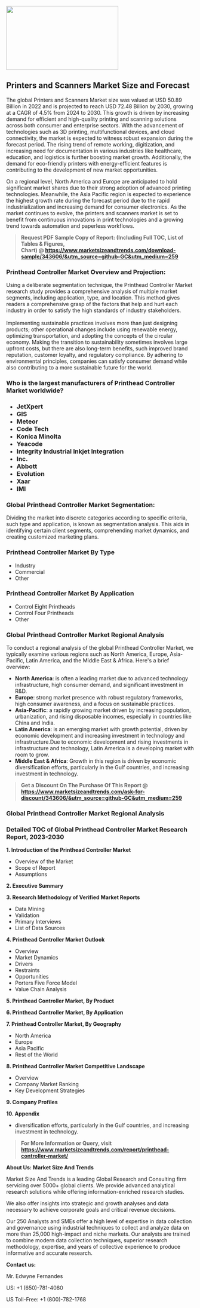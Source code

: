 <p><img class="alignnone size-medium wp-image-20088" src="https://ffe5etoiles.com/wp-content/uploads/2024/12/MST1-300x171.png" alt="" width="300" height="171" /></p><h2>Printers and Scanners Market Size and Forecast</h2><p>The global Printers and Scanners Market size was valued at USD 50.89 Billion in 2022 and is projected to reach USD 72.48 Billion by 2030, growing at a CAGR of 4.5% from 2024 to 2030. This growth is driven by increasing demand for efficient and high-quality printing and scanning solutions across both consumer and enterprise sectors. With the advancement of technologies such as 3D printing, multifunctional devices, and cloud connectivity, the market is expected to witness robust expansion during the forecast period. The rising trend of remote working, digitization, and increasing need for documentation in various industries like healthcare, education, and logistics is further boosting market growth. Additionally, the demand for eco-friendly printers with energy-efficient features is contributing to the development of new market opportunities.</p><p>On a regional level, North America and Europe are anticipated to hold significant market shares due to their strong adoption of advanced printing technologies. Meanwhile, the Asia Pacific region is expected to experience the highest growth rate during the forecast period due to the rapid industrialization and increasing demand for consumer electronics. As the market continues to evolve, the printers and scanners market is set to benefit from continuous innovations in print technologies and a growing trend towards automation and paperless workflows.</p></p><blockquote id="" class=""><strong>Request PDF Sample Copy of Report: (Including Full TOC, List of Tables &amp; Figures, Chart)&nbsp;@&nbsp;<strong><a href="https://www.marketsizeandtrends.com/download-sample/343606/&utm_source=github-GC&utm_medium=259" target="_blank">https://www.marketsizeandtrends.com/download-sample/343606/&utm_source=github-GC&utm_medium=259</a></strong></strong></blockquote><h3 id="" class="">Printhead Controller Market&nbsp;Overview and Projection:</h3><p id="" class="">Using a deliberate segmentation technique, the Printhead Controller Market research study provides a comprehensive analysis of multiple market segments, including application, type, and location. This method gives readers a comprehensive grasp of the factors that help and hurt each industry in order to satisfy the high standards of industry stakeholders. <br /> <br />Implementing sustainable practices involves more than just designing products; other operational changes include using renewable energy, optimizing transportation, and adopting the concepts of the circular economy. Making the transition to sustainability sometimes involves large upfront costs, but there are also long-term benefits, such improved brand reputation, customer loyalty, and regulatory compliance. By adhering to environmental principles, companies can satisfy consumer demand while also contributing to a more sustainable future for the world.</p><h3 id="" class="">Who is the largest manufacturers of&nbsp;Printhead Controller Market worldwide?</h3><h3 class=""><p><ul><li>JetXpert </li><li> GIS </li><li> Meteor </li><li> Code Tech </li><li> Konica Minolta </li><li> Yeacode </li><li> Integrity Industrial Inkjet Integration </li><li> Inc. </li><li> Abbott </li><li> Evolution </li><li> Xaar </li><li> IMI</li></ul></p></h3><h3 id="" class="">Global&nbsp;Printhead Controller Market Segmentation:</h3><p id="" class="">Dividing the market into discrete categories according to specific criteria, such type and application, is known as segmentation analysis. This aids in identifying certain client segments, comprehending market dynamics, and creating customized marketing plans.</p><h3 id="" class="">Printhead Controller Market&nbsp;By Type</h3><p><p><ul><li>Industry</li><li> Commercial</li><li> Other</p></li></ul></p></p><h3 id="" class="">Printhead Controller Market&nbsp;By Application</h3><p class=""><p><ul><li>Control Eight Printheads</li><li> Control Four Printheads</li><li> Other</li></ul></p></p><h3 id="" class="">Global Printhead Controller Market Regional Analysis</h3><p id="" class="">To conduct a regional analysis of the global Printhead Controller Market, we typically examine various regions such as North America, Europe, Asia-Pacific, Latin America, and the Middle East &amp; Africa. Here's a brief overview:</p><ul><li><strong>North America</strong>: is often a leading market due to advanced technology infrastructure, high consumer demand, and significant investment in R&amp;D.</li><li><strong>Europe</strong>: strong market presence with robust regulatory frameworks, high consumer awareness, and a focus on sustainable practices.</li><li><strong>Asia-Pacific</strong>: a rapidly growing market driven by increasing population, urbanization, and rising disposable incomes, especially in countries like China and India.</li><li><strong>Latin America</strong>: is an emerging market with growth potential, driven by economic development and increasing investment in technology and infrastructure.Due to economic development and rising investments in infrastructure and technology, Latin America is a developing market with room to grow.</li><li><strong>Middle East &amp; Africa</strong>: Growth in this region is driven by economic diversification efforts, particularly in the Gulf countries, and increasing investment in technology.</li></ul><blockquote id="" class=""><strong>Get a Discount On The Purchase Of This Report @ <strong><a href="https://www.marketsizeandtrends.com/ask-for-discount/343606/&utm_source=github-GC&utm_medium=259" target="_blank">https://www.marketsizeandtrends.com/ask-for-discount/343606/&utm_source=github-GC&utm_medium=259</a></strong></strong></blockquote><h3 id="" class="">Global Printhead Controller Market Regional Analysis</h3><h3 id="" class="">Detailed TOC of Global Printhead Controller Market Research Report, 2023-2030</h3><p id="" class=""><strong>1. Introduction of the Printhead Controller Market</strong></p><ul><li>Overview of the Market</li><li>Scope of Report</li><li>Assumptions</li></ul><p id="" class=""><strong>2. Executive Summary</strong></p><p id="" class=""><strong>3. Research Methodology of Verified Market Reports</strong></p><ul><li>Data Mining</li><li>Validation</li><li>Primary Interviews</li><li>List of Data Sources</li></ul><p id="" class=""><strong>4. Printhead Controller Market Outlook</strong></p><ul><li>Overview</li><li>Market Dynamics</li><li>Drivers</li><li>Restraints</li><li>Opportunities</li><li>Porters Five Force Model</li><li>Value Chain Analysis</li></ul><p id="" class=""><strong>5. Printhead Controller Market, By Product</strong></p><p id="" class=""><strong>6. Printhead Controller Market, By Application</strong></p><p id="" class=""><strong>7. Printhead Controller Market, By Geography</strong></p><ul><li>North America</li><li>Europe</li><li>Asia Pacific</li><li>Rest of the World</li></ul><p id="" class=""><strong>8. Printhead Controller Market Competitive Landscape</strong></p><ul><li>Overview</li><li>Company Market Ranking</li><li>Key Development Strategies</li></ul><p id="" class=""><strong>9. Company Profiles</strong></p><p id="" class=""><strong>10. Appendix</strong></p><ul><li>diversification efforts, particularly in the Gulf countries, and increasing investment in technology.</li></ul><blockquote id="" class=""><strong>For More Information or Query, visit <strong><strong><a href="https://www.marketsizeandtrends.com/report/printhead-controller-market/" target="_blank">https://www.marketsizeandtrends.com/report/printhead-controller-market/</a></strong></strong></strong></blockquote><p id="" class=""><strong>About Us: Market Size And Trends</strong></p><p id="" class="">Market Size And Trends is a leading Global Research and Consulting firm servicing over 5000+ global clients. We provide advanced analytical research solutions while offering information-enriched research studies.</p><p id="" class="">We also offer insights into strategic and growth analyses and data necessary to achieve corporate goals and critical revenue decisions.</p><p id="" class="">Our 250 Analysts and SMEs offer a high level of expertise in data collection and governance using industrial techniques to collect and analyze data on more than 25,000 high-impact and niche markets. Our analysts are trained to combine modern data collection techniques, superior research methodology, expertise, and years of collective experience to produce informative and accurate research.</p><p id="" class=""><strong>Contact us:</strong></p><p id="" class="">Mr. Edwyne Fernandes</p><p id="" class="">US: +1 (650)-781-4080</p><p id="" class="">US Toll-Free: +1 (800)-782-1768</p>
